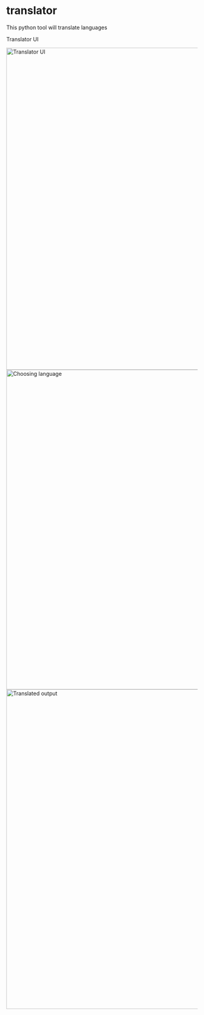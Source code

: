 # translator
This python tool will translate languages

Translator UI

<img width="847" alt="Translator UI" src="https://github.com/ccharan/translator/assets/72061061/fbcfae94-8c72-4d4a-b075-f74a4ce795cc">

<img width="841" alt="Choosing language" src="https://github.com/ccharan/translator/assets/72061061/62ffcdb8-9c60-4385-a4e5-044bfd6f82d0">

<img width="841" alt="Translated output" src="https://github.com/ccharan/translator/assets/72061061/af254aeb-b0b0-4ad0-af46-d67b56a54b65">

